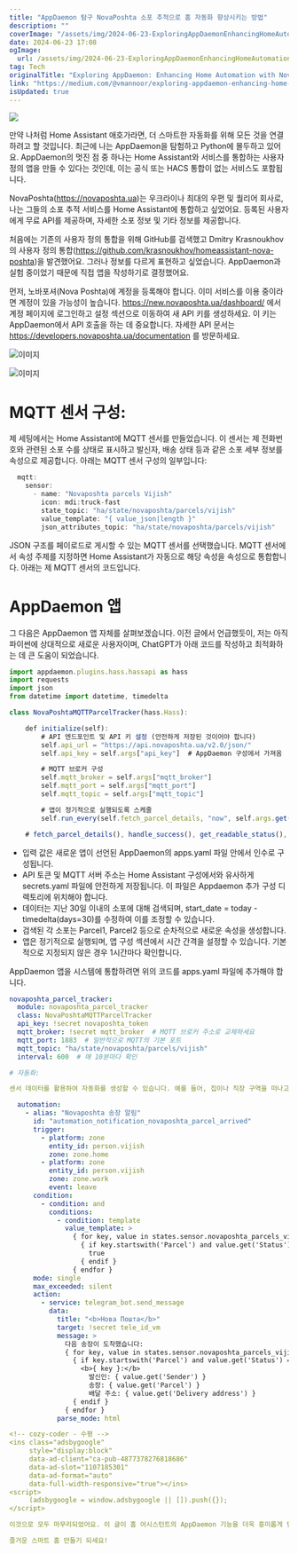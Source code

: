 ```yaml
---
title: "AppDaemon 탐구 NovaPoshta 소포 추적으로 홈 자동화 향상시키는 방법"
description: ""
coverImage: "/assets/img/2024-06-23-ExploringAppDaemonEnhancingHomeAutomationwithNovaPoshtaParcelTracking_0.png"
date: 2024-06-23 17:08
ogImage:
  url: /assets/img/2024-06-23-ExploringAppDaemonEnhancingHomeAutomationwithNovaPoshtaParcelTracking_0.png
tag: Tech
originalTitle: "Exploring AppDaemon: Enhancing Home Automation with NovaPoshta Parcel Tracking"
link: "https://medium.com/@vmannoor/exploring-appdaemon-enhancing-home-automation-with-novaposhta-parcel-tracking-25983f968304"
isUpdated: true
---
```


<img src="/assets/img/2024-06-23-ExploringAppDaemonEnhancingHomeAutomationwithNovaPoshtaParcelTracking_0.png" />

만약 나처럼 Home Assistant 애호가라면, 더 스마트한 자동화를 위해 모든 것을 연결하려고 할 것입니다. 최근에 나는 AppDaemon을 탐험하고 Python에 몰두하고 있어요. AppDaemon의 멋진 점 중 하나는 Home Assistant와 서비스를 통합하는 사용자 정의 앱을 만들 수 있다는 것인데, 이는 공식 또는 HACS 통합이 없는 서비스도 포함됩니다.

NovaPoshta(https://novaposhta.ua)는 우크라이나 최대의 우편 및 퀄리어 회사로, 나는 그들의 소포 추적 서비스를 Home Assistant에 통합하고 싶었어요. 등록된 사용자에게 무료 API를 제공하며, 자세한 소포 정보 및 기타 정보를 제공합니다.

처음에는 기존의 사용자 정의 통합을 위해 GitHub를 검색했고 Dmitry Krasnoukhov의 사용자 정의 통합(https://github.com/krasnoukhov/homeassistant-nova-poshta)을 발견했어요. 그러나 정보를 다르게 표현하고 싶었습니다. AppDaemon과 실험 중이었기 때문에 직접 앱을 작성하기로 결정했어요.

<!-- cozy-coder - 수평 -->

<ins class="adsbygoogle"
     style="display:block"
     data-ad-client="ca-pub-4877378276818686"
     data-ad-slot="1107185301"
     data-ad-format="auto"
     data-full-width-responsive="true"></ins>

<script>
     (adsbygoogle = window.adsbygoogle || []).push({});
</script>

먼저, 노바포셔(Nova Poshta)에 계정을 등록해야 합니다. 이미 서비스를 이용 중이라면 계정이 있을 가능성이 높습니다. https://new.novaposhta.ua/dashboard/ 에서 계정 페이지에 로그인하고 설정 섹션으로 이동하여 새 API 키를 생성하세요. 이 키는 AppDaemon에서 API 호출을 하는 데 중요합니다. 자세한 API 문서는 https://developers.novaposhta.ua/documentation 를 방문하세요.

![이미지](/assets/img/2024-06-23-ExploringAppDaemonEnhancingHomeAutomationwithNovaPoshtaParcelTracking_1.png)

![이미지](/assets/img/2024-06-23-ExploringAppDaemonEnhancingHomeAutomationwithNovaPoshtaParcelTracking_2.png)

# MQTT 센서 구성:

<!-- cozy-coder - 수평 -->

<ins class="adsbygoogle"
     style="display:block"
     data-ad-client="ca-pub-4877378276818686"
     data-ad-slot="1107185301"
     data-ad-format="auto"
     data-full-width-responsive="true"></ins>

<script>
     (adsbygoogle = window.adsbygoogle || []).push({});
</script>

제 세팅에서는 Home Assistant에 MQTT 센서를 만들었습니다. 이 센서는 제 전화번호와 관련된 소포 수를 상태로 표시하고 발신자, 배송 상태 등과 같은 소포 세부 정보를 속성으로 제공합니다. 아래는 MQTT 센서 구성의 일부입니다:

```js
  mqtt:
    sensor:
      - name: "Novaposhta parcels Vijish"
        icon: mdi:truck-fast
        state_topic: "ha/state/novaposhta/parcels/vijish"
        value_template: "{ value_json|length }"
        json_attributes_topic: "ha/state/novaposhta/parcels/vijish"
```

JSON 구조를 페이로드로 게시할 수 있는 MQTT 센서를 선택했습니다. MQTT 센서에서 속성 주제를 지정하면 Home Assistant가 자동으로 해당 속성을 속성으로 통합합니다. 아래는 제 MQTT 센서의 코드입니다.

# AppDaemon 앱

<!-- cozy-coder - 수평 -->

<ins class="adsbygoogle"
     style="display:block"
     data-ad-client="ca-pub-4877378276818686"
     data-ad-slot="1107185301"
     data-ad-format="auto"
     data-full-width-responsive="true"></ins>

<script>
     (adsbygoogle = window.adsbygoogle || []).push({});
</script>

그 다음은 AppDaemon 앱 자체를 살펴보겠습니다. 이전 글에서 언급했듯이, 저는 아직 파이썬에 상대적으로 새로운 사용자이며, ChatGPT가 아래 코드를 작성하고 최적화하는 데 큰 도움이 되었습니다.

```js
import appdaemon.plugins.hass.hassapi as hass
import requests
import json
from datetime import datetime, timedelta

class NovaPoshtaMQTTParcelTracker(hass.Hass):

    def initialize(self):
        # API 엔드포인트 및 API 키 설정 (안전하게 저장된 것이어야 합니다)
        self.api_url = "https://api.novaposhta.ua/v2.0/json/"
        self.api_key = self.args["api_key"]  # AppDaemon 구성에서 가져옴

        # MQTT 브로커 구성
        self.mqtt_broker = self.args["mqtt_broker"]
        self.mqtt_port = self.args["mqtt_port"]
        self.mqtt_topic = self.args["mqtt_topic"]

        # 앱이 정기적으로 실행되도록 스케줄
        self.run_every(self.fetch_parcel_details, "now", self.args.get("interval", 3600))

    # fetch_parcel_details(), handle_success(), get_readable_status(), handle_error(), publish_mqtt() 등 다른 메소드들은 코드의 다른 부분들을 처리합니다.

```

- 입력 값은 새로운 앱이 선언된 AppDaemon의 apps.yaml 파일 안에서 인수로 구성됩니다.
- API 토큰 및 MQTT 서버 주소는 Home Assistant 구성에서와 유사하게 secrets.yaml 파일에 안전하게 저장됩니다. 이 파일은 Appdaemon 추가 구성 디렉토리에 위치해야 합니다.
- 데이터는 지난 30일 이내의 소포에 대해 검색되며, start_date = today - timedelta(days=30)를 수정하여 이를 조정할 수 있습니다.
- 검색된 각 소포는 Parcel1, Parcel2 등으로 순차적으로 새로운 속성을 생성합니다.
- 앱은 정기적으로 실행되며, 앱 구성 섹션에서 시간 간격을 설정할 수 있습니다. 기본적으로 지정되지 않은 경우 1시간마다 확인합니다.

AppDaemon 앱을 시스템에 통합하려면 위의 코드를 apps.yaml 파일에 추가해야 합니다.

<!-- cozy-coder - 수평 -->

<ins class="adsbygoogle"
     style="display:block"
     data-ad-client="ca-pub-4877378276818686"
     data-ad-slot="1107185301"
     data-ad-format="auto"
     data-full-width-responsive="true"></ins>

<script>
     (adsbygoogle = window.adsbygoogle || []).push({});
</script>

```yaml
novaposhta_parcel_tracker:
  module: novaposhta_parcel_tracker
  class: NovaPoshtaMQTTParcelTracker
  api_key: !secret novaposhta_token
  mqtt_broker: !secret mqtt_broker  # MQTT 브로커 주소로 교체하세요
  mqtt_port: 1883  # 일반적으로 MQTT의 기본 포트
  mqtt_topic: "ha/state/novaposhta/parcels/vijish"
  interval: 600  # 매 10분마다 확인

# 자동화:

센서 데이터를 활용하여 자동화를 생성할 수 있습니다. 예를 들어, 집이나 직장 구역을 떠나고 송장이 도착했지만 아직 수취되지 않은 경우 알림을 설정할 수 있습니다.

  automation:
    - alias: "Novaposhta 송장 알림"
      id: "automation_notification_novaposhta_parcel_arrived"
      trigger:
        - platform: zone
          entity_id: person.vijish
          zone: zone.home
        - platform: zone
          entity_id: person.vijish
          zone: zone.work
          event: leave
      condition:
        - condition: and
          conditions:
            - condition: template
              value_template: >
                { for key, value in states.sensor.novaposhta_parcels_vijish.attributes.items() }
                  { if key.startswith('Parcel') and value.get('Status') == 'Parcel Arrived' }
                    true
                  { endif }
                { endfor }
      mode: single
      max_exceeded: silent
      action:
        - service: telegram_bot.send_message
          data:
            title: "<b>Нова Пошта</b>"
            target: !secret tele_id_vm
            message: >
              다음 송장이 도착했습니다:
              { for key, value in states.sensor.novaposhta_parcels_vijish.attributes.items() }
                { if key.startswith('Parcel') and value.get('Status') == 'Parcel Arrived' }
                  <b>{ key }:</b>
                    발신인: { value.get('Sender') }
                    송장: { value.get('Parcel') }
                    배달 주소: { value.get('Delivery address') }
                { endif }
              { endfor }
            parse_mode: html

<!-- cozy-coder - 수평 -->
<ins class="adsbygoogle"
     style="display:block"
     data-ad-client="ca-pub-4877378276818686"
     data-ad-slot="1107185301"
     data-ad-format="auto"
     data-full-width-responsive="true"></ins>
<script>
     (adsbygoogle = window.adsbygoogle || []).push({});
</script>

이것으로 모두 마무리되었어요. 이 글이 홈 어시스턴트의 AppDaemon 기능을 더욱 흥미롭게 탐구하는 데 도움이 되었기를 바랍니다. 비슷한 사용 사례에 대한 여러분의 생각과 코드 개선을 위한 제안을 정말로 감사히 받겠어요!

즐거운 스마트 홈 만들기 되세요!
```
